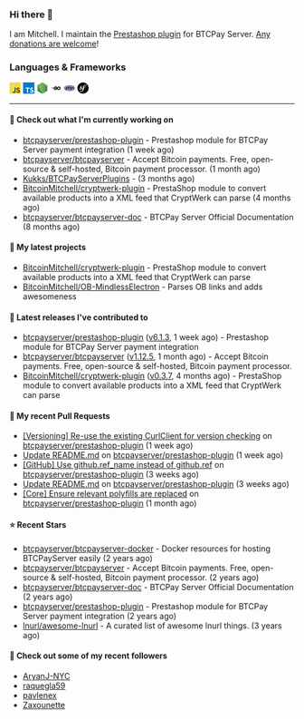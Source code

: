 ### Hi there 👋

I am Mitchell. I maintain the [Prestashop plugin](https://github.com/btcpayserver/prestashop-plugin) for BTCPay Server. [Any donations are welcome](https://bti.btcpayprovider.com/apps/eSbwxyPzhdLgsdxB85JgbCv9rVb/pos)!

### Languages & Frameworks

<code><img height="20" src="https://raw.githubusercontent.com/github/explore/d0c5a5e31e1776ad62379ef5f6b703bcf107d3a3/topics/javascript/javascript.png"></code>
<code><img height="20" src="https://raw.githubusercontent.com/github/explore/d0c5a5e31e1776ad62379ef5f6b703bcf107d3a3/topics/typescript/typescript.png"></code>
<code><img height="20" src="https://raw.githubusercontent.com/github/explore/d0c5a5e31e1776ad62379ef5f6b703bcf107d3a3/topics/nodejs/nodejs.png"></code>
<code><img height="20" src="https://raw.githubusercontent.com/github/explore/d0c5a5e31e1776ad62379ef5f6b703bcf107d3a3/topics/go/go.png"></code>
<code><img height="20" src="https://raw.githubusercontent.com/github/explore/d0c5a5e31e1776ad62379ef5f6b703bcf107d3a3/topics/php/php.png"></code>
<code><img height="20" src="https://raw.githubusercontent.com/github/explore/d0c5a5e31e1776ad62379ef5f6b703bcf107d3a3/topics/symfony/symfony.png"></code>

---
#### 👷 Check out what I'm currently working on

- [btcpayserver/prestashop-plugin](https://github.com/btcpayserver/prestashop-plugin) - Prestashop module for BTCPay Server payment integration (1 week ago)
- [btcpayserver/btcpayserver](https://github.com/btcpayserver/btcpayserver) - Accept Bitcoin payments. Free, open-source &amp; self-hosted, Bitcoin payment processor.  (1 month ago)
- [Kukks/BTCPayServerPlugins](https://github.com/Kukks/BTCPayServerPlugins) -  (3 months ago)
- [BitcoinMitchell/cryptwerk-plugin](https://github.com/BitcoinMitchell/cryptwerk-plugin) - PrestaShop module to convert available products into a XML feed that CryptWerk can parse (4 months ago)
- [btcpayserver/btcpayserver-doc](https://github.com/btcpayserver/btcpayserver-doc) - BTCPay Server Official Documentation (8 months ago)



#### 🌱 My latest projects

- [BitcoinMitchell/cryptwerk-plugin](https://github.com/BitcoinMitchell/cryptwerk-plugin) - PrestaShop module to convert available products into a XML feed that CryptWerk can parse
- [BitcoinMitchell/OB-MindlessElectron](https://github.com/BitcoinMitchell/OB-MindlessElectron) - Parses OB links and adds awesomeness



#### 🔭 Latest releases I've contributed to

- [btcpayserver/prestashop-plugin](https://github.com/btcpayserver/prestashop-plugin) ([v6.1.3](https://github.com/btcpayserver/prestashop-plugin/releases/tag/v6.1.3), 1 week ago) - Prestashop module for BTCPay Server payment integration
- [btcpayserver/btcpayserver](https://github.com/btcpayserver/btcpayserver) ([v1.12.5](https://github.com/btcpayserver/btcpayserver/releases/tag/v1.12.5), 1 month ago) - Accept Bitcoin payments. Free, open-source &amp; self-hosted, Bitcoin payment processor. 
- [BitcoinMitchell/cryptwerk-plugin](https://github.com/BitcoinMitchell/cryptwerk-plugin) ([v0.3.7](https://github.com/BitcoinMitchell/cryptwerk-plugin/releases/tag/v0.3.7), 4 months ago) - PrestaShop module to convert available products into a XML feed that CryptWerk can parse



#### 🔨 My recent Pull Requests

- [[Versioning] Re-use the existing CurlClient for version checking](https://github.com/btcpayserver/prestashop-plugin/pull/114) on [btcpayserver/prestashop-plugin](https://github.com/btcpayserver/prestashop-plugin) (1 week ago)
- [Update README.md](https://github.com/btcpayserver/prestashop-plugin/pull/113) on [btcpayserver/prestashop-plugin](https://github.com/btcpayserver/prestashop-plugin) (1 week ago)
- [[GitHub] Use github.ref_name instead of github.ref](https://github.com/btcpayserver/prestashop-plugin/pull/110) on [btcpayserver/prestashop-plugin](https://github.com/btcpayserver/prestashop-plugin) (3 weeks ago)
- [Update README.md](https://github.com/btcpayserver/prestashop-plugin/pull/109) on [btcpayserver/prestashop-plugin](https://github.com/btcpayserver/prestashop-plugin) (3 weeks ago)
- [[Core] Ensure relevant polyfills are replaced](https://github.com/btcpayserver/prestashop-plugin/pull/108) on [btcpayserver/prestashop-plugin](https://github.com/btcpayserver/prestashop-plugin) (1 month ago)



#### ⭐ Recent Stars

- [btcpayserver/btcpayserver-docker](https://github.com/btcpayserver/btcpayserver-docker) - Docker resources for hosting BTCPayServer easily (2 years ago)
- [btcpayserver/btcpayserver](https://github.com/btcpayserver/btcpayserver) - Accept Bitcoin payments. Free, open-source &amp; self-hosted, Bitcoin payment processor.  (2 years ago)
- [btcpayserver/btcpayserver-doc](https://github.com/btcpayserver/btcpayserver-doc) - BTCPay Server Official Documentation (2 years ago)
- [btcpayserver/prestashop-plugin](https://github.com/btcpayserver/prestashop-plugin) - Prestashop module for BTCPay Server payment integration (2 years ago)
- [lnurl/awesome-lnurl](https://github.com/lnurl/awesome-lnurl) - A curated list of awesome lnurl things. (3 years ago)



#### 👯 Check out some of my recent followers

- [AryanJ-NYC](https://github.com/AryanJ-NYC)
- [raquegla59](https://github.com/raquegla59)
- [pavlenex](https://github.com/pavlenex)
- [Zaxounette](https://github.com/Zaxounette)

